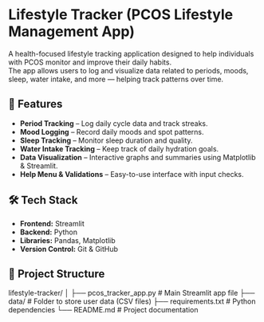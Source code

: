 # Lifestyle Tracker (PCOS Lifestyle Management App)

A health-focused lifestyle tracking application designed to help individuals with PCOS monitor and improve their daily habits.  
The app allows users to log and visualize data related to periods, moods, sleep, water intake, and more — helping track patterns over time.

## 🚀 Features
- **Period Tracking** – Log daily cycle data and track streaks.
- **Mood Logging** – Record daily moods and spot patterns.
- **Sleep Tracking** – Monitor sleep duration and quality.
- **Water Intake Tracking** – Keep track of daily hydration goals.
- **Data Visualization** – Interactive graphs and summaries using Matplotlib & Streamlit.
- **Help Menu & Validations** – Easy-to-use interface with input checks.

## 🛠 Tech Stack
- **Frontend:** Streamlit
- **Backend:** Python
- **Libraries:** Pandas, Matplotlib
- **Version Control:** Git & GitHub

## 📂 Project Structure
lifestyle-tracker/
│
├── pcos_tracker_app.py # Main Streamlit app file
├── data/ # Folder to store user data (CSV files)
├── requirements.txt # Python dependencies
└── README.md # Project documentation
